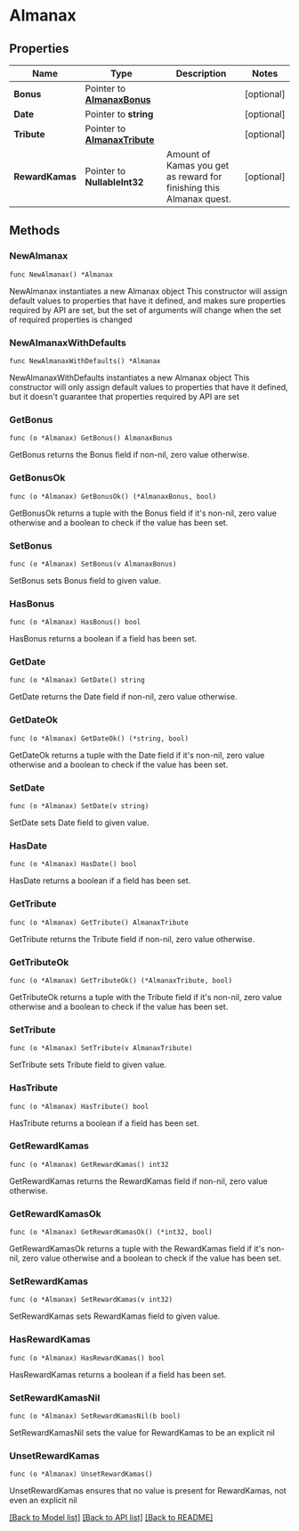 # Almanax

## Properties

Name | Type | Description | Notes
------------ | ------------- | ------------- | -------------
**Bonus** | Pointer to [**AlmanaxBonus**](AlmanaxBonus.md) |  | [optional] 
**Date** | Pointer to **string** |  | [optional] 
**Tribute** | Pointer to [**AlmanaxTribute**](AlmanaxTribute.md) |  | [optional] 
**RewardKamas** | Pointer to **NullableInt32** | Amount of Kamas you get as reward for finishing this Almanax quest. | [optional] 

## Methods

### NewAlmanax

`func NewAlmanax() *Almanax`

NewAlmanax instantiates a new Almanax object
This constructor will assign default values to properties that have it defined,
and makes sure properties required by API are set, but the set of arguments
will change when the set of required properties is changed

### NewAlmanaxWithDefaults

`func NewAlmanaxWithDefaults() *Almanax`

NewAlmanaxWithDefaults instantiates a new Almanax object
This constructor will only assign default values to properties that have it defined,
but it doesn't guarantee that properties required by API are set

### GetBonus

`func (o *Almanax) GetBonus() AlmanaxBonus`

GetBonus returns the Bonus field if non-nil, zero value otherwise.

### GetBonusOk

`func (o *Almanax) GetBonusOk() (*AlmanaxBonus, bool)`

GetBonusOk returns a tuple with the Bonus field if it's non-nil, zero value otherwise
and a boolean to check if the value has been set.

### SetBonus

`func (o *Almanax) SetBonus(v AlmanaxBonus)`

SetBonus sets Bonus field to given value.

### HasBonus

`func (o *Almanax) HasBonus() bool`

HasBonus returns a boolean if a field has been set.

### GetDate

`func (o *Almanax) GetDate() string`

GetDate returns the Date field if non-nil, zero value otherwise.

### GetDateOk

`func (o *Almanax) GetDateOk() (*string, bool)`

GetDateOk returns a tuple with the Date field if it's non-nil, zero value otherwise
and a boolean to check if the value has been set.

### SetDate

`func (o *Almanax) SetDate(v string)`

SetDate sets Date field to given value.

### HasDate

`func (o *Almanax) HasDate() bool`

HasDate returns a boolean if a field has been set.

### GetTribute

`func (o *Almanax) GetTribute() AlmanaxTribute`

GetTribute returns the Tribute field if non-nil, zero value otherwise.

### GetTributeOk

`func (o *Almanax) GetTributeOk() (*AlmanaxTribute, bool)`

GetTributeOk returns a tuple with the Tribute field if it's non-nil, zero value otherwise
and a boolean to check if the value has been set.

### SetTribute

`func (o *Almanax) SetTribute(v AlmanaxTribute)`

SetTribute sets Tribute field to given value.

### HasTribute

`func (o *Almanax) HasTribute() bool`

HasTribute returns a boolean if a field has been set.

### GetRewardKamas

`func (o *Almanax) GetRewardKamas() int32`

GetRewardKamas returns the RewardKamas field if non-nil, zero value otherwise.

### GetRewardKamasOk

`func (o *Almanax) GetRewardKamasOk() (*int32, bool)`

GetRewardKamasOk returns a tuple with the RewardKamas field if it's non-nil, zero value otherwise
and a boolean to check if the value has been set.

### SetRewardKamas

`func (o *Almanax) SetRewardKamas(v int32)`

SetRewardKamas sets RewardKamas field to given value.

### HasRewardKamas

`func (o *Almanax) HasRewardKamas() bool`

HasRewardKamas returns a boolean if a field has been set.

### SetRewardKamasNil

`func (o *Almanax) SetRewardKamasNil(b bool)`

 SetRewardKamasNil sets the value for RewardKamas to be an explicit nil

### UnsetRewardKamas
`func (o *Almanax) UnsetRewardKamas()`

UnsetRewardKamas ensures that no value is present for RewardKamas, not even an explicit nil

[[Back to Model list]](../README.md#documentation-for-models) [[Back to API list]](../README.md#documentation-for-api-endpoints) [[Back to README]](../README.md)


